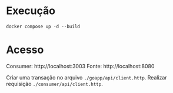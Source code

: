 # Execução
```
docker compose up -d --build
```
# Acesso 
Consumer: http://localhost:3003 
Fonte: http://localhost:8080

Criar uma transação no arquivo ```./goapp/api/client.http```. 
Realizar requisição ```./consumer/api/client.http```.
